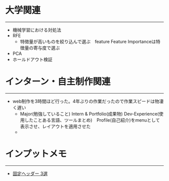 # 大学関連
* * *
- 機械学習における対処法
- RFE
  - 特徴量が高いものを絞り込んで選ぶ　feature Feature Importanceは特徴量の寄与度で選ぶ
- PCA
- ホールドアウト検証
# インターン・自主制作関連
* * *
- web制作を3時間ほど行った。4年ぶりの作業だったので作業スピードは物凄く遅い
  - Major(勉強していること) Intern & Portfolio(成果物) Dev-Experience(使用したことある言語、ツールまとめ)　Profile(自己紹介)をmenuとして表示させ、レイアウトを適用させた
  - 
# インプットメモ
* * *
- [固定ヘッダー 3選](https://www.nowte.net/ui/ui-css-fixed-header/)
